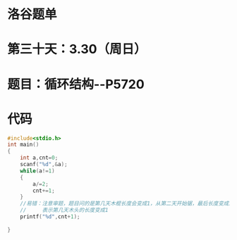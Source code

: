 # 洛谷题单

# 第三十天：3.30（周日）
# 题目：循环结构--P5720

# 代码
```c
#include<stdio.h>
int main()
{
    int a,cnt=0;
    scanf("%d",&a);
    while(a!=1)
    {
        a/=2;
        cnt+=1;
    }
    //易错：注意审题，题目问的是第几天木棍长度会变成1，从第二天开始锯，最后长度变成1还需要加上第一天（没有锯）
    //     表示第几天木头的长度变成1
    printf("%d",cnt+1);
    
}
```